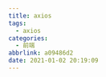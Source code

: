```yaml
---
title: axios
tags:
  - axios
categories:
  - 前端
abbrlink: a09486d2
date: 2021-01-02 20:19:09
---
```

